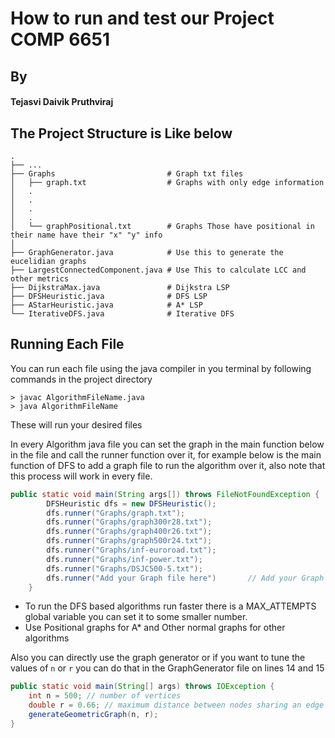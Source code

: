 # How to run and test our Project COMP 6651

## By

#### Tejasvi Daivik Pruthviraj

## The Project Structure is Like below

    .
    ├── ...
    ├── Graphs                         # Graph txt files
    │   ├── graph.txt                  # Graphs with only edge information
    │   .
    │   .
    │   .
    │   .
    │   └── graphPositional.txt        # Graphs Those have positional in their name have their "x" "y" info
    │
    ├── GraphGenerator.java            # Use this to generate the eucelidian graphs
    ├── LargestConnectedComponent.java # Use This to calculate LCC and other metrics
    ├── DijkstraMax.java               # Dijkstra LSP
    ├── DFSHeuristic.java              # DFS LSP
    ├── AStarHeuristic.java            # A* LSP
    └── IterativeDFS.java              # Iterative DFS

## Running Each File

<p>You can run each file using the java compiler in you terminal by following commands in the project directory</p>
<code>> javac AlgorithmFileName.java</code><br/>
<code>> java AlgorithmFileName</code>

<p>These will run your desired files</p>
<p>In every Algorithm java file you can set the graph in the main function below in the file and call the runner function over it, for example below is the main function of DFS to add a graph file to run the algorithm over it, also note that this process will work in every file.<br/>
</p>

```java
public static void main(String args[]) throws FileNotFoundException {
        DFSHeuristic dfs = new DFSHeuristic();
        dfs.runner("Graphs/graph.txt");
        dfs.runner("Graphs/graph300r28.txt");
        dfs.runner("Graphs/graph400r26.txt");
        dfs.runner("Graphs/graph500r24.txt");
        dfs.runner("Graphs/inf-euroroad.txt");
        dfs.runner("Graphs/inf-power.txt");
        dfs.runner("Graphs/DSJC500-5.txt");
        dfs.runner("Add your Graph file here")       // Add your Graph file here below the file
    }
```

- To run the DFS based algorithms run faster there is a MAX_ATTEMPTS global variable you can set it to some smaller number.
- Use Positional graphs for A\* and Other normal graphs for other algorithms

<p>Also you can directly use the graph generator or if you want to tune the values of <code>n</code> or <code>r</code> you can do that in the GraphGenerator file on lines 14 and 15</p>

```java
public static void main(String[] args) throws IOException {
    int n = 500; // number of vertices
    double r = 0.66; // maximum distance between nodes sharing an edge
    generateGeometricGraph(n, r);
}
```
